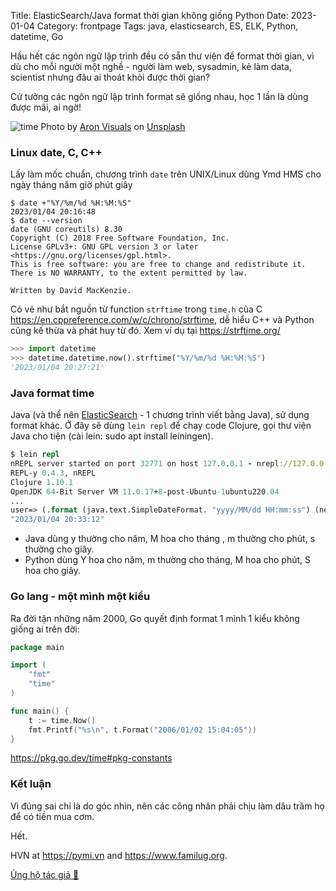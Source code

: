 Title: ElasticSearch/Java format thời gian không giống Python
Date: 2023-01-04
Category: frontpage
Tags: java, elasticsearch, ES, ELK, Python, datetime, Go

Hầu hết các ngôn ngữ lập trình đều có sẵn thư viện để format thời gian, vì dù cho mỗi người một nghề - người làm web, sysadmin, kẻ làm data, scientist nhưng đâu ai thoát khỏi được thời gian?

Cứ tưởng các ngôn ngữ lập trình format sẽ giống nhau, học 1 lần là dùng được mãi, ai ngờ!

![time](https://images.unsplash.com/photo-1501139083538-0139583c060f?ixlib=rb-4.0.3&dl=aron-visuals-BXOXnQ26B7o-unsplash.jpg&w=640&q=80&fm=jpg&crop=entropy&cs=tinysrgb)
Photo by <a href="https://unsplash.com/@aronvisuals?utm_source=unsplash&utm_medium=referral&utm_content=creditCopyText">Aron Visuals</a> on <a href="https://unsplash.com/photos/BXOXnQ26B7o?utm_source=unsplash&utm_medium=referral&utm_content=creditCopyText">Unsplash</a>

### Linux date, C, C++
Lấy làm mốc chuẩn, chương trình `date` trên UNIX/Linux dùng Ymd HMS cho ngày tháng năm giờ phút giây
```
$ date +"%Y/%m/%d %H:%M:%S"
2023/01/04 20:16:48
$ date --version
date (GNU coreutils) 8.30
Copyright (C) 2018 Free Software Foundation, Inc.
License GPLv3+: GNU GPL version 3 or later <https://gnu.org/licenses/gpl.html>.
This is free software: you are free to change and redistribute it.
There is NO WARRANTY, to the extent permitted by law.

Written by David MacKenzie.
```

Có vẻ như bắt nguồn từ function `strftime` trong `time.h` của C <https://en.cppreference.com/w/c/chrono/strftime>, dễ hiểu C++ và Python cũng kế thừa và phát huy từ đó. Xem ví dụ tại <https://strftime.org/>

```py
>>> import datetime
>>> datetime.datetime.now().strftime("%Y/%m/%d %H:%M:%S")
'2023/01/04 20:27:21'
```

### Java format time
Java (và thế nên [ElasticSearch](https://www.elastic.co/guide/en/elasticsearch/reference/8.5/mapping-date-format.html#built-in-date-formats) - 1 chương trình viết bằng Java), sử dụng format khác. Ở đây sẽ dùng `lein repl` để chạy code Clojure, gọi thư viện Java cho tiện (cài lein: sudo apt install leiningen).

```clj
$ lein repl                                                                                                                                            [0]
nREPL server started on port 32771 on host 127.0.0.1 - nrepl://127.0.0.1:32771
REPL-y 0.4.3, nREPL
Clojure 1.10.1
OpenJDK 64-Bit Server VM 11.0.17+8-post-Ubuntu-1ubuntu220.04
...
user=> (.format (java.text.SimpleDateFormat. "yyyy/MM/dd HH:mm:ss") (new java.util.Date))
"2023/01/04 20:33:12"
```

- Java   dùng y thường cho năm, M hoa cho tháng   , m thường cho phút, s thường cho giây.
- Python dùng Y hoa cho năm,    m thường cho tháng, M hoa    cho phút, S hoa    cho giây.

### Go lang - một mình một kiểu

Ra đời tận những năm 2000, Go quyết định format 1 mình 1 kiểu không giống ai trên đời:

```go
package main

import (
	"fmt"
	"time"
)

func main() {
	t := time.Now()
	fmt.Printf("%s\n", t.Format("2006/01/02 15:04:05"))
}
```

<https://pkg.go.dev/time#pkg-constants>


### Kết luận
Vì đúng sai chỉ là do góc nhìn, nên các công nhân phải chịu làm dâu trăm họ để có tiền mua cơm.

Hết.

HVN at <https://pymi.vn> and <https://www.familug.org>.

[Ủng hộ tác giả 🍺](https://www.familug.org/p/ung-ho.html)
